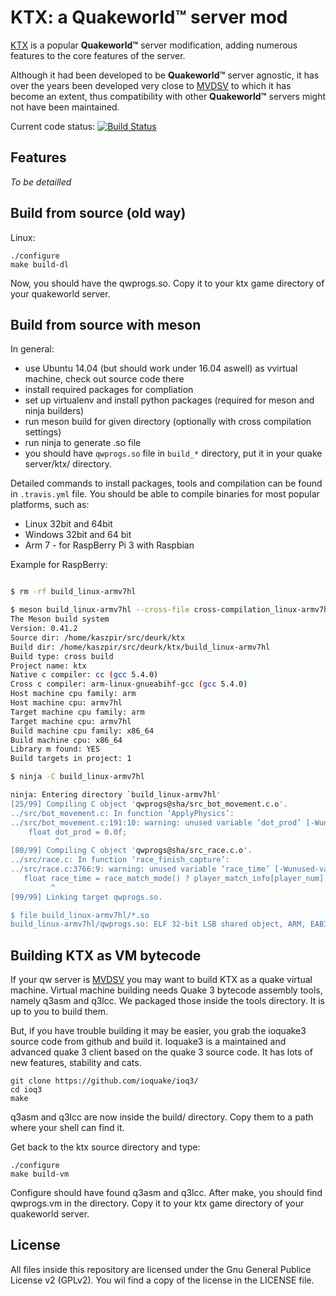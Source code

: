 KTX: a Quakeworld&trade; server mod
===================================

[KTX] is a popular **Quakeworld&trade;** server modification, adding numerous features to the core features of the server.

Although it had been developed to be **Quakeworld&trade;** server agnostic, it has over the years been developed very close to [MVDSV] to which it has become an extent, thus compatibility with other **Quakeworld™** servers might not have been maintained.

Current code status: [![Build Status](https://drone.io/github.com/qwassoc/ktx/status.png)](https://drone.io/github.com/qwassoc/ktx/latest)

Features
--------
*To be detailled*


Build from source (old way)
---------------------------

Linux:

```
./configure
make build-dl
```

Now, you should have the qwprogs.so. Copy it to your ktx game directory of your quakeworld server.


Build from source with meson
----------------------------

In general:

- use Ubuntu 14.04 (but should work under 16.04 aswell) as vvirtual machine, check out source code there
- install required packages for compliation
- set up virtualenv and install python packages (required for meson and ninja builders)
- run meson build for given directory (optionally with cross compilation settings)
- run ninja to generate .so file
- you should have ``qwprogs.so`` file in ``build_*`` directory, put it in your quake server/ktx/ directory.

Detailed commands to install packages, tools and compilation can be found in ``.travis.yml`` file.
You should be able to compile binaries for most popular platforms, such as:

- Linux 32bit and 64bit
- Windows 32bit and 64 bit
- Arm 7 - for RaspBerry Pi 3 with Raspbian

Example for RaspBerry:

```bash

$ rm -rf build_linux-armv7hl

$ meson build_linux-armv7hl --cross-file cross-compilation_linux-armv7hl.txt
The Meson build system
Version: 0.41.2
Source dir: /home/kaszpir/src/deurk/ktx
Build dir: /home/kaszpir/src/deurk/ktx/build_linux-armv7hl
Build type: cross build
Project name: ktx
Native c compiler: cc (gcc 5.4.0)
Cross c compiler: arm-linux-gnueabihf-gcc (gcc 5.4.0)
Host machine cpu family: arm
Host machine cpu: armv7hl
Target machine cpu family: arm
Target machine cpu: armv7hl
Build machine cpu family: x86_64
Build machine cpu: x86_64
Library m found: YES
Build targets in project: 1

$ ninja -C build_linux-armv7hl

ninja: Entering directory `build_linux-armv7hl'
[25/99] Compiling C object 'qwprogs@sha/src_bot_movement.c.o'.
../src/bot_movement.c: In function ‘ApplyPhysics’:
../src/bot_movement.c:191:10: warning: unused variable ‘dot_prod’ [-Wunused-variable]
    float dot_prod = 0.0f;
          ^
[80/99] Compiling C object 'qwprogs@sha/src_race.c.o'.
../src/race.c: In function ‘race_finish_capture’:
../src/race.c:3766:9: warning: unused variable ‘race_time’ [-Wunused-variable]
   float race_time = race_match_mode() ? player_match_info[player_num].best_time : race.currentrace[player_num].time;
         ^
[99/99] Linking target qwprogs.so.

$ file build_linux-armv7hl/*.so
build_linux-armv7hl/qwprogs.so: ELF 32-bit LSB shared object, ARM, EABI5 version 1 (SYSV), dynamically linked, BuildID[sha1]=5d5ff9fd0172ef1aa929c1704a6a16b68906641f, not stripped

```


Building KTX as VM bytecode
---------------------------

If your qw server is [MVDSV] you may want to build KTX as a quake virtual machine. Virtual machine building needs Quake 3 bytecode assembly tools, namely q3asm and q3lcc. We packaged those inside the tools directory. It is up to you to build them.

But, if you have trouble building it may be easier, you grab the ioquake3 source code from github and build it. Ioquake3 is a maintained and advanced quake 3 client based on the quake 3 source code. It has lots of new features, stability and cats.

```
git clone https://github.com/ioquake/ioq3/
cd ioq3
make
```

q3asm and q3lcc are now inside the build/ directory. Copy them to a path where your shell can find it.

Get back to the ktx source directory and type:

```
./configure
make build-vm
```

Configure should have found q3asm and q3lcc. After make, you should find qwprogs.vm in the directory. Copy it to your ktx game directory of your quakeworld server.



License
-------
All files inside this repository are licensed under the Gnu General Publice License v2 (GPLv2). You wil find a copy of the license in the LICENSE file.



[KTX]:https://github.com/qwassoc/ktx
[MVDSV]:https://github.com/qwassoc/mvdsv
